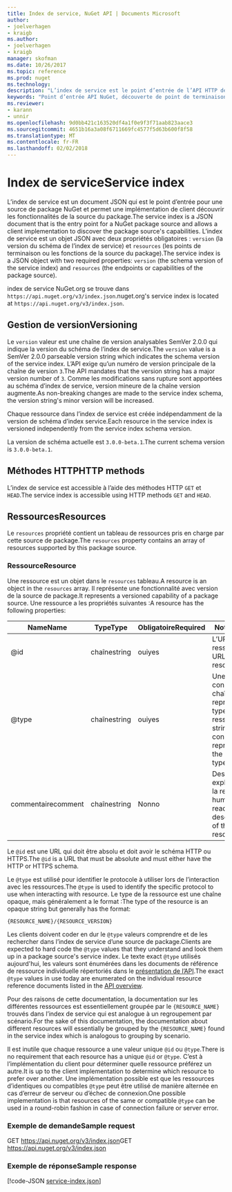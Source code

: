 ```yaml
---
title: Index de service, NuGet API | Documents Microsoft
author:
- joelverhagen
- kraigb
ms.author:
- joelverhagen
- kraigb
manager: skofman
ms.date: 10/26/2017
ms.topic: reference
ms.prod: nuget
ms.technology: 
description: "L’index de service est le point d’entrée de l’API HTTP de NuGet et énumère les fonctionnalités du serveur."
keywords: "Point d’entrée API NuGet, découverte de point de terminaison NuGetA PI"
ms.reviewer:
- karann
- unnir
ms.openlocfilehash: 9d0bb421c163520df4a1f0e9f3f71aab823aace3
ms.sourcegitcommit: 4651b16a3a08f6711669fc4577f5d63b600f8f58
ms.translationtype: MT
ms.contentlocale: fr-FR
ms.lasthandoff: 02/02/2018
---
```

# <a name="service-index"></a><span data-ttu-id="d71fb-104">Index de service</span><span class="sxs-lookup"><span data-stu-id="d71fb-104">Service index</span></span>

<span data-ttu-id="d71fb-105">L’index de service est un document JSON qui est le point d’entrée pour une source de package NuGet et permet une implémentation de client découvrir les fonctionnalités de la source du package.</span><span class="sxs-lookup"><span data-stu-id="d71fb-105">The service index is a JSON document that is the entry point for a NuGet package source and allows a client implementation to discover the package source's capabilities.</span></span> <span data-ttu-id="d71fb-106">L’index de service est un objet JSON avec deux propriétés obligatoires : `version` (la version du schéma de l’index de service) et `resources` (les points de terminaison ou les fonctions de la source du package).</span><span class="sxs-lookup"><span data-stu-id="d71fb-106">The service index is a JSON object with two required properties: `version` (the schema version of the service index) and `resources`  (the endpoints or capabilities of the package source).</span></span>

<span data-ttu-id="d71fb-107">index de service NuGet.org se trouve dans `https://api.nuget.org/v3/index.json`.</span><span class="sxs-lookup"><span data-stu-id="d71fb-107">nuget.org's service index is located at `https://api.nuget.org/v3/index.json`.</span></span>

## <a name="versioning"></a><span data-ttu-id="d71fb-108">Gestion de version</span><span class="sxs-lookup"><span data-stu-id="d71fb-108">Versioning</span></span>

<span data-ttu-id="d71fb-109">Le `version` valeur est une chaîne de version analysables SemVer 2.0.0 qui indique la version du schéma de l’index de service.</span><span class="sxs-lookup"><span data-stu-id="d71fb-109">The `version` value is a SemVer 2.0.0 parseable version string which indicates the schema version of the service index.</span></span>
<span data-ttu-id="d71fb-110">L’API exige qu’un numéro de version principale de la chaîne de version `3`.</span><span class="sxs-lookup"><span data-stu-id="d71fb-110">The API mandates that the version string has a major version number of `3`.</span></span> <span data-ttu-id="d71fb-111">Comme les modifications sans rupture sont apportées au schéma d’index de service, version mineure de la chaîne version augmente.</span><span class="sxs-lookup"><span data-stu-id="d71fb-111">As non-breaking changes are made to the service index schema, the version string's minor version will be increased.</span></span>

<span data-ttu-id="d71fb-112">Chaque ressource dans l’index de service est créée indépendamment de la version de schéma d’index service.</span><span class="sxs-lookup"><span data-stu-id="d71fb-112">Each resource in the service index is versioned independently from the service index schema version.</span></span>

<span data-ttu-id="d71fb-113">La version de schéma actuelle est `3.0.0-beta.1`.</span><span class="sxs-lookup"><span data-stu-id="d71fb-113">The current schema version is `3.0.0-beta.1`.</span></span>

## <a name="http-methods"></a><span data-ttu-id="d71fb-114">Méthodes HTTP</span><span class="sxs-lookup"><span data-stu-id="d71fb-114">HTTP methods</span></span>

<span data-ttu-id="d71fb-115">L’index de service est accessible à l’aide des méthodes HTTP `GET` et `HEAD`.</span><span class="sxs-lookup"><span data-stu-id="d71fb-115">The service index is accessible using HTTP methods `GET` and `HEAD`.</span></span>

## <a name="resources"></a><span data-ttu-id="d71fb-116">Ressources</span><span class="sxs-lookup"><span data-stu-id="d71fb-116">Resources</span></span>

<span data-ttu-id="d71fb-117">Le `resources` propriété contient un tableau de ressources pris en charge par cette source de package.</span><span class="sxs-lookup"><span data-stu-id="d71fb-117">The `resources` property contains an array of resources supported by this package source.</span></span>

### <a name="resource"></a><span data-ttu-id="d71fb-118">Ressource</span><span class="sxs-lookup"><span data-stu-id="d71fb-118">Resource</span></span>

<span data-ttu-id="d71fb-119">Une ressource est un objet dans le `resources` tableau.</span><span class="sxs-lookup"><span data-stu-id="d71fb-119">A resource is an object in the `resources` array.</span></span> <span data-ttu-id="d71fb-120">Il représente une fonctionnalité avec version de la source de package.</span><span class="sxs-lookup"><span data-stu-id="d71fb-120">It represents a versioned capability of a package source.</span></span> <span data-ttu-id="d71fb-121">Une ressource a les propriétés suivantes :</span><span class="sxs-lookup"><span data-stu-id="d71fb-121">A resource has the following properties:</span></span>

<span data-ttu-id="d71fb-122">Name</span><span class="sxs-lookup"><span data-stu-id="d71fb-122">Name</span></span>          | <span data-ttu-id="d71fb-123">Type</span><span class="sxs-lookup"><span data-stu-id="d71fb-123">Type</span></span>   | <span data-ttu-id="d71fb-124">Obligatoire</span><span class="sxs-lookup"><span data-stu-id="d71fb-124">Required</span></span> | <span data-ttu-id="d71fb-125">Notes</span><span class="sxs-lookup"><span data-stu-id="d71fb-125">Notes</span></span>
------------- | ------ | -------- | -----
@id           | <span data-ttu-id="d71fb-126">chaîne</span><span class="sxs-lookup"><span data-stu-id="d71fb-126">string</span></span> | <span data-ttu-id="d71fb-127">oui</span><span class="sxs-lookup"><span data-stu-id="d71fb-127">yes</span></span>      | <span data-ttu-id="d71fb-128">L’URL de la ressource</span><span class="sxs-lookup"><span data-stu-id="d71fb-128">The URL to the resource</span></span>
@type         | <span data-ttu-id="d71fb-129">chaîne</span><span class="sxs-lookup"><span data-stu-id="d71fb-129">string</span></span> | <span data-ttu-id="d71fb-130">oui</span><span class="sxs-lookup"><span data-stu-id="d71fb-130">yes</span></span>      | <span data-ttu-id="d71fb-131">Une constante de chaîne qui représente le type de ressource</span><span class="sxs-lookup"><span data-stu-id="d71fb-131">A string constant representing the resource type</span></span>
<span data-ttu-id="d71fb-132">commentaire</span><span class="sxs-lookup"><span data-stu-id="d71fb-132">comment</span></span>       | <span data-ttu-id="d71fb-133">chaîne</span><span class="sxs-lookup"><span data-stu-id="d71fb-133">string</span></span> | <span data-ttu-id="d71fb-134">Non</span><span class="sxs-lookup"><span data-stu-id="d71fb-134">no</span></span>       | <span data-ttu-id="d71fb-135">Description explicite de la ressource</span><span class="sxs-lookup"><span data-stu-id="d71fb-135">A human readable description of the resource</span></span>

<span data-ttu-id="d71fb-136">Le `@id` est une URL qui doit être absolu et doit avoir le schéma HTTP ou HTTPS.</span><span class="sxs-lookup"><span data-stu-id="d71fb-136">The `@id` is a URL that must be absolute and must either have the HTTP or HTTPS schema.</span></span>

<span data-ttu-id="d71fb-137">Le `@type` est utilisé pour identifier le protocole à utiliser lors de l’interaction avec les ressources.</span><span class="sxs-lookup"><span data-stu-id="d71fb-137">The `@type` is used to identify the specific protocol to use when interacting with resource.</span></span> <span data-ttu-id="d71fb-138">Le type de la ressource est une chaîne opaque, mais généralement a le format :</span><span class="sxs-lookup"><span data-stu-id="d71fb-138">The type of the resource is an opaque string but generally has the format:</span></span>

    {RESOURCE_NAME}/{RESOURCE_VERSION}

<span data-ttu-id="d71fb-139">Les clients doivent coder en dur le `@type` valeurs comprendre et de les rechercher dans l’index de service d’une source de package.</span><span class="sxs-lookup"><span data-stu-id="d71fb-139">Clients are expected to hard code the `@type` values that they understand and look them up in a package source's service index.</span></span> <span data-ttu-id="d71fb-140">Le texte exact `@type` utilisés aujourd'hui, les valeurs sont énumérées dans les documents de référence de ressource individuelle répertoriés dans le [présentation de l’API](overview.md#resources-and-schema).</span><span class="sxs-lookup"><span data-stu-id="d71fb-140">The exact `@type` values in use today are enumerated on the individual resource reference documents listed in the [API overview](overview.md#resources-and-schema).</span></span>

<span data-ttu-id="d71fb-141">Pour des raisons de cette documentation, la documentation sur les différentes ressources est essentiellement groupée par le `{RESOURCE_NAME}` trouvés dans l’index de service qui est analogue à un regroupement par scénario.</span><span class="sxs-lookup"><span data-stu-id="d71fb-141">For the sake of this documentation, the documentation about different resources will essentially be grouped by the `{RESOURCE_NAME}` found in the service index which is analogous to grouping by scenario.</span></span> 

<span data-ttu-id="d71fb-142">Il est inutile que chaque ressource a une valeur unique `@id` ou `@type`.</span><span class="sxs-lookup"><span data-stu-id="d71fb-142">There is no requirement that each resource has a unique `@id` or `@type`.</span></span> <span data-ttu-id="d71fb-143">C’est à l’implémentation du client pour déterminer quelle ressource préférez un autre.</span><span class="sxs-lookup"><span data-stu-id="d71fb-143">It is up to the client implementation to determine which resource to prefer over another.</span></span> <span data-ttu-id="d71fb-144">Une implémentation possible est que les ressources d’identiques ou compatibles `@type` peut être utilisé de manière alternée en cas d’erreur de serveur ou d’échec de connexion.</span><span class="sxs-lookup"><span data-stu-id="d71fb-144">One possible implementation is that resources of the same or compatible `@type` can be used in a round-robin fashion in case of connection failure or server error.</span></span>

### <a name="sample-request"></a><span data-ttu-id="d71fb-145">Exemple de demande</span><span class="sxs-lookup"><span data-stu-id="d71fb-145">Sample request</span></span>

<span data-ttu-id="d71fb-146">GET https://api.nuget.org/v3/index.json</span><span class="sxs-lookup"><span data-stu-id="d71fb-146">GET https://api.nuget.org/v3/index.json</span></span>

### <a name="sample-response"></a><span data-ttu-id="d71fb-147">Exemple de réponse</span><span class="sxs-lookup"><span data-stu-id="d71fb-147">Sample response</span></span>

[!code-JSON [service-index.json](./_data/service-index.json)]
